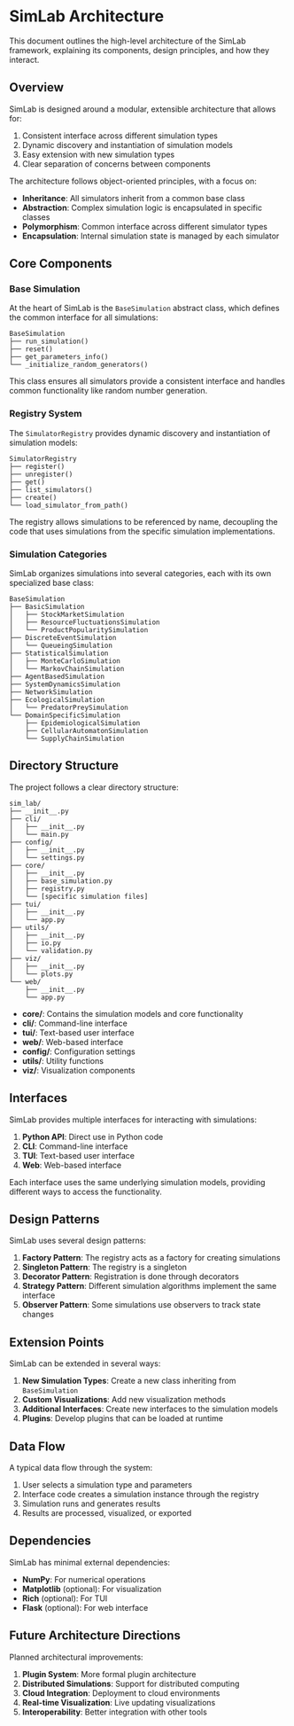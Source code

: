 # SimLab Architecture

This document outlines the high-level architecture of the SimLab framework, explaining its components, design principles, and how they interact.

## Overview

SimLab is designed around a modular, extensible architecture that allows for:

1. Consistent interface across different simulation types
2. Dynamic discovery and instantiation of simulation models
3. Easy extension with new simulation types
4. Clear separation of concerns between components

The architecture follows object-oriented principles, with a focus on:

- **Inheritance**: All simulators inherit from a common base class
- **Abstraction**: Complex simulation logic is encapsulated in specific classes
- **Polymorphism**: Common interface across different simulator types
- **Encapsulation**: Internal simulation state is managed by each simulator

## Core Components

### Base Simulation

At the heart of SimLab is the `BaseSimulation` abstract class, which defines the common interface for all simulations:

```
BaseSimulation
├── run_simulation()
├── reset()
├── get_parameters_info()
└── _initialize_random_generators()
```

This class ensures all simulators provide a consistent interface and handles common functionality like random number generation.

### Registry System

The `SimulatorRegistry` provides dynamic discovery and instantiation of simulation models:

```
SimulatorRegistry
├── register()
├── unregister()
├── get()
├── list_simulators()
├── create()
└── load_simulator_from_path()
```

The registry allows simulations to be referenced by name, decoupling the code that uses simulations from the specific simulation implementations.

### Simulation Categories

SimLab organizes simulations into several categories, each with its own specialized base class:

```
BaseSimulation
├── BasicSimulation
│   ├── StockMarketSimulation
│   ├── ResourceFluctuationsSimulation
│   └── ProductPopularitySimulation
├── DiscreteEventSimulation
│   └── QueueingSimulation
├── StatisticalSimulation
│   ├── MonteCarloSimulation
│   └── MarkovChainSimulation
├── AgentBasedSimulation
├── SystemDynamicsSimulation
├── NetworkSimulation
├── EcologicalSimulation
│   └── PredatorPreySimulation
└── DomainSpecificSimulation
    ├── EpidemiologicalSimulation
    ├── CellularAutomatonSimulation
    └── SupplyChainSimulation
```

## Directory Structure

The project follows a clear directory structure:

```
sim_lab/
├── __init__.py
├── cli/
│   ├── __init__.py
│   └── main.py
├── config/
│   ├── __init__.py
│   └── settings.py
├── core/
│   ├── __init__.py
│   ├── base_simulation.py
│   ├── registry.py
│   └── [specific simulation files]
├── tui/
│   ├── __init__.py
│   └── app.py
├── utils/
│   ├── __init__.py
│   ├── io.py
│   └── validation.py
├── viz/
│   ├── __init__.py
│   └── plots.py
└── web/
    ├── __init__.py
    └── app.py
```

- **core/**: Contains the simulation models and core functionality
- **cli/**: Command-line interface
- **tui/**: Text-based user interface
- **web/**: Web-based interface
- **config/**: Configuration settings
- **utils/**: Utility functions
- **viz/**: Visualization components

## Interfaces

SimLab provides multiple interfaces for interacting with simulations:

1. **Python API**: Direct use in Python code
2. **CLI**: Command-line interface
3. **TUI**: Text-based user interface
4. **Web**: Web-based interface

Each interface uses the same underlying simulation models, providing different ways to access the functionality.

## Design Patterns

SimLab uses several design patterns:

1. **Factory Pattern**: The registry acts as a factory for creating simulations
2. **Singleton Pattern**: The registry is a singleton
3. **Decorator Pattern**: Registration is done through decorators
4. **Strategy Pattern**: Different simulation algorithms implement the same interface
5. **Observer Pattern**: Some simulations use observers to track state changes

## Extension Points

SimLab can be extended in several ways:

1. **New Simulation Types**: Create a new class inheriting from `BaseSimulation`
2. **Custom Visualizations**: Add new visualization methods
3. **Additional Interfaces**: Create new interfaces to the simulation models
4. **Plugins**: Develop plugins that can be loaded at runtime

## Data Flow

A typical data flow through the system:

1. User selects a simulation type and parameters
2. Interface code creates a simulation instance through the registry
3. Simulation runs and generates results
4. Results are processed, visualized, or exported

## Dependencies

SimLab has minimal external dependencies:

- **NumPy**: For numerical operations
- **Matplotlib** (optional): For visualization
- **Rich** (optional): For TUI
- **Flask** (optional): For web interface

## Future Architecture Directions

Planned architectural improvements:

1. **Plugin System**: More formal plugin architecture
2. **Distributed Simulations**: Support for distributed computing
3. **Cloud Integration**: Deployment to cloud environments
4. **Real-time Visualization**: Live updating visualizations
5. **Interoperability**: Better integration with other tools